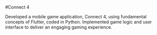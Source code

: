 #Connect 4

Developed a mobile game application, Connect 4, using fundamental concepts of Flutter, coded in Python. Implemented game logic and user interface to deliver an engaging gaming experience.
